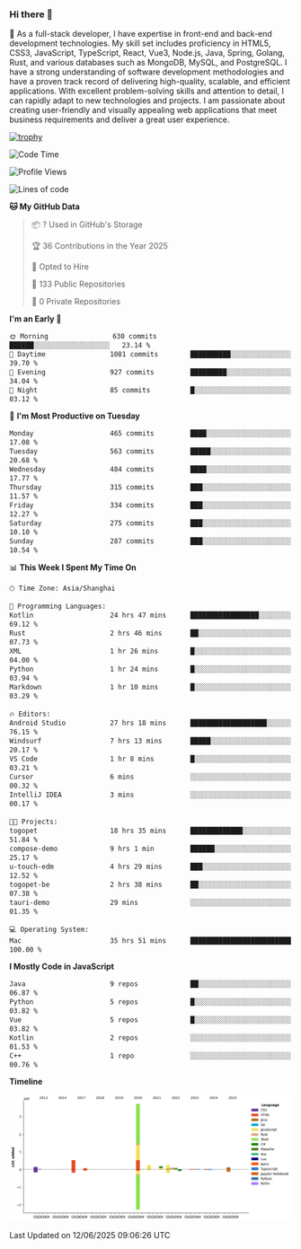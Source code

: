 ### Hi there 👋

🌱 As a full-stack developer, I have expertise in front-end and back-end development technologies. My skill set includes proficiency in HTML5, CSS3, JavaScript, TypeScript, React, Vue3, Node.js, Java, Spring, Golang, Rust, and various databases such as MongoDB, MySQL, and PostgreSQL. I have a strong understanding of software development methodologies and have a proven track record of delivering high-quality, scalable, and efficient applications. With excellent problem-solving skills and attention to detail, I can rapidly adapt to new technologies and projects. I am passionate about creating user-friendly and visually appealing web applications that meet business requirements and deliver a great user experience.

[![trophy](https://github-profile-trophy.vercel.app/?username=elton&rank=SECRET,SSS,SS,S,AAA,AA,A&theme=onedark&no-frame=true&margin-w=10)](https://github.com/ryo-ma/github-profile-trophy)

<!--START_SECTION:waka-->
![Code Time](http://img.shields.io/badge/Code%20Time-1%2C711%20hrs%2058%20mins-blue)

![Profile Views](http://img.shields.io/badge/Profile%20Views-0-blue)

![Lines of code](https://img.shields.io/badge/From%20Hello%20World%20I%27ve%20Written-5.7%20million%20lines%20of%20code-blue)

**🐱 My GitHub Data** 

> 📦 ? Used in GitHub's Storage 
 > 
> 🏆 36 Contributions in the Year 2025
 > 
> 💼 Opted to Hire
 > 
> 📜 133 Public Repositories 
 > 
> 🔑 0 Private Repositories 
 > 
**I'm an Early 🐤** 

```text
🌞 Morning                630 commits         ██████░░░░░░░░░░░░░░░░░░░   23.14 % 
🌆 Daytime                1081 commits        ██████████░░░░░░░░░░░░░░░   39.70 % 
🌃 Evening                927 commits         █████████░░░░░░░░░░░░░░░░   34.04 % 
🌙 Night                  85 commits          █░░░░░░░░░░░░░░░░░░░░░░░░   03.12 % 
```
📅 **I'm Most Productive on Tuesday** 

```text
Monday                   465 commits         ████░░░░░░░░░░░░░░░░░░░░░   17.08 % 
Tuesday                  563 commits         █████░░░░░░░░░░░░░░░░░░░░   20.68 % 
Wednesday                484 commits         ████░░░░░░░░░░░░░░░░░░░░░   17.77 % 
Thursday                 315 commits         ███░░░░░░░░░░░░░░░░░░░░░░   11.57 % 
Friday                   334 commits         ███░░░░░░░░░░░░░░░░░░░░░░   12.27 % 
Saturday                 275 commits         ███░░░░░░░░░░░░░░░░░░░░░░   10.10 % 
Sunday                   287 commits         ███░░░░░░░░░░░░░░░░░░░░░░   10.54 % 
```


📊 **This Week I Spent My Time On** 

```text
🕑︎ Time Zone: Asia/Shanghai

💬 Programming Languages: 
Kotlin                   24 hrs 47 mins      █████████████████░░░░░░░░   69.12 % 
Rust                     2 hrs 46 mins       ██░░░░░░░░░░░░░░░░░░░░░░░   07.73 % 
XML                      1 hr 26 mins        █░░░░░░░░░░░░░░░░░░░░░░░░   04.00 % 
Python                   1 hr 24 mins        █░░░░░░░░░░░░░░░░░░░░░░░░   03.94 % 
Markdown                 1 hr 10 mins        █░░░░░░░░░░░░░░░░░░░░░░░░   03.29 % 

🔥 Editors: 
Android Studio           27 hrs 18 mins      ███████████████████░░░░░░   76.15 % 
Windsurf                 7 hrs 13 mins       █████░░░░░░░░░░░░░░░░░░░░   20.17 % 
VS Code                  1 hr 8 mins         █░░░░░░░░░░░░░░░░░░░░░░░░   03.21 % 
Cursor                   6 mins              ░░░░░░░░░░░░░░░░░░░░░░░░░   00.32 % 
IntelliJ IDEA            3 mins              ░░░░░░░░░░░░░░░░░░░░░░░░░   00.17 % 

🐱‍💻 Projects: 
togopet                  18 hrs 35 mins      █████████████░░░░░░░░░░░░   51.84 % 
compose-demo             9 hrs 1 min         ██████░░░░░░░░░░░░░░░░░░░   25.17 % 
u-touch-edm              4 hrs 29 mins       ███░░░░░░░░░░░░░░░░░░░░░░   12.52 % 
togopet-be               2 hrs 38 mins       ██░░░░░░░░░░░░░░░░░░░░░░░   07.38 % 
tauri-demo               29 mins             ░░░░░░░░░░░░░░░░░░░░░░░░░   01.35 % 

💻 Operating System: 
Mac                      35 hrs 51 mins      █████████████████████████   100.00 % 
```

**I Mostly Code in JavaScript** 

```text
Java                     9 repos             ██░░░░░░░░░░░░░░░░░░░░░░░   06.87 % 
Python                   5 repos             █░░░░░░░░░░░░░░░░░░░░░░░░   03.82 % 
Vue                      5 repos             █░░░░░░░░░░░░░░░░░░░░░░░░   03.82 % 
Kotlin                   2 repos             ░░░░░░░░░░░░░░░░░░░░░░░░░   01.53 % 
C++                      1 repo              ░░░░░░░░░░░░░░░░░░░░░░░░░   00.76 % 
```



**Timeline**

![Lines of Code chart](https://raw.githubusercontent.com/elton/elton/main/assets/bar_graph.png)


 Last Updated on 12/06/2025 09:06:26 UTC
<!--END_SECTION:waka-->

<!--
**elton/elton** is a ✨ _special_ ✨ repository because its `README.md` (this file) appears on your GitHub profile.

Here are some ideas to get you started:

- 🔭 I’m currently working on ...
- 🌱 I’m currently learning ...
- 👯 I’m looking to collaborate on ...
- 🤔 I’m looking for help with ...
- 💬 Ask me about ...
- 📫 How to reach me: ...
- 😄 Pronouns: ...
- ⚡ Fun fact: ...
-->
